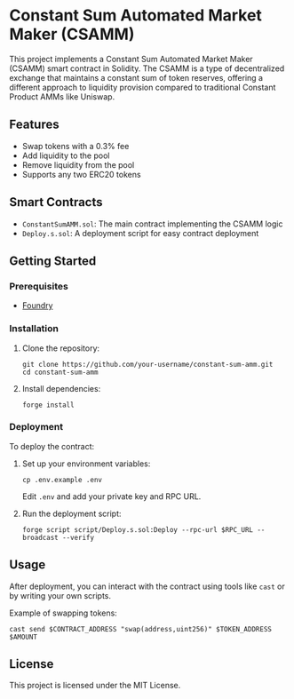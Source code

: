 
# Constant Sum Automated Market Maker (CSAMM)

This project implements a Constant Sum Automated Market Maker (CSAMM) smart contract in Solidity. The CSAMM is a type of decentralized exchange that maintains a constant sum of token reserves, offering a different approach to liquidity provision compared to traditional Constant Product AMMs like Uniswap.

## Features

- Swap tokens with a 0.3% fee
- Add liquidity to the pool
- Remove liquidity from the pool
- Supports any two ERC20 tokens

## Smart Contracts

- `ConstantSumAMM.sol`: The main contract implementing the CSAMM logic
- `Deploy.s.sol`: A deployment script for easy contract deployment

## Getting Started

### Prerequisites

- [Foundry](https://book.getfoundry.sh/getting-started/installation.html)

### Installation

1. Clone the repository:
   ```
   git clone https://github.com/your-username/constant-sum-amm.git
   cd constant-sum-amm
   ```

2. Install dependencies:
   ```
   forge install
   ```

### Deployment

To deploy the contract:

1. Set up your environment variables:
   ```
   cp .env.example .env
   ```
   Edit `.env` and add your private key and RPC URL.

2. Run the deployment script:
   ```
   forge script script/Deploy.s.sol:Deploy --rpc-url $RPC_URL --broadcast --verify
   ```

## Usage

After deployment, you can interact with the contract using tools like `cast` or by writing your own scripts.

Example of swapping tokens:
```
cast send $CONTRACT_ADDRESS "swap(address,uint256)" $TOKEN_ADDRESS $AMOUNT
```

## License

This project is licensed under the MIT License.

